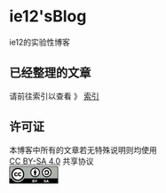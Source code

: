 # ie12'sBlog
ie12的实验性博客

## 已经整理的文章

请前往索引以查看 》 [索引](/索引.md)

## 许可证

本博客中所有的文章若无特殊说明则均使用  
[CC BY-SA 4.0](https://creativecommons.org/licenses/by-sa/4.0/deed.zh-hans) 共享协议  
![](/图片/CC-ico/CC_BY-SA_icon.png)
